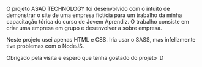 O projeto ASAD TECHNOLOGY foi desenvolvido com o intuito de demonstrar o site de uma empresa fictícia para um trabalho da minha capacitação tórica do curso de Jovem Aprendiz. O trabalho consiste em criar uma empresa em grupo e desenvolver a sobre empresa. 

Neste projeto usei apenas HTML e CSS. Iria usar o SASS, mas infelizmente tive problemas com o NodeJS.

Obrigado pela visita e espero que tenha gostado do projeto :D
